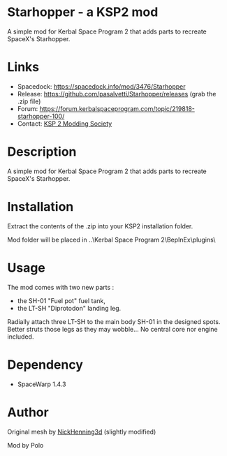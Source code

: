 # Starhopper - a KSP2 mod
A simple mod for Kerbal Space Program 2 that adds parts to recreate SpaceX's Starhopper.

# Links
* Spacedock: https://spacedock.info/mod/3476/Starhopper
* Release: https://github.com/pasalvetti/Starhopper/releases (grab the .zip file)
* Forum: https://forum.kerbalspaceprogram.com/topic/219818-starhopper-100/
* Contact: [KSP 2 Modding Society](https://discord.com/channels/1078696971088433153/1160311640961593435)

# Description
A simple mod for Kerbal Space Program 2 that adds parts to recreate SpaceX's Starhopper.

# Installation
Extract the contents of the .zip into your KSP2 installation folder.

Mod folder will be placed in ..\Kerbal Space Program 2\BepInEx\plugins\

# Usage
The mod comes with two new parts :
* the SH-01 "Fuel pot" fuel tank,
* the LT-SH "Diprotodon" landing leg.

Radially attach three LT-SH to the main body SH-01 in the designed spots. Better struts those legs as they may wobble...
No central core nor engine included.

# Dependency
* SpaceWarp 1.4.3

# Author
Original mesh by [NickHenning3d](https://www.turbosquid.com/Search/Artists/NickHenning3d) (slightly modified)

Mod by Polo
